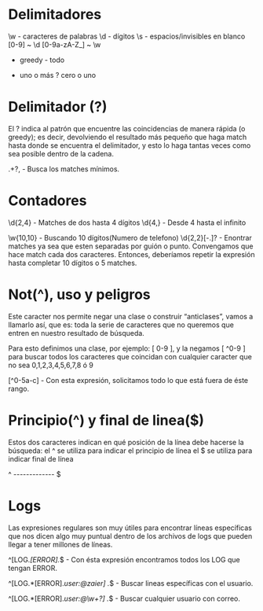 # Delimitadores

\w - caracteres de palabras
\d - dígitos
\s - espacios/invisibles en blanco
[0-9] ~ \d
[0-9a-zA-Z_] ~ \w
* greedy - todo
+ uno o más
? cero o uno

# Delimitador (?)

El ? indica al patrón que encuentre las coincidencias de manera rápida (o greedy); es decir, devolviendo el resultado más pequeño que haga match hasta donde se encuentra el delimitador, y esto lo haga tantas veces como sea posible dentro de la cadena.

.+?, - Busca los matches mínimos.

# Contadores

\d{2,4} - Matches de dos hasta 4 dígitos
\d{4,} - Desde 4 hasta el infinito

\w{10,10} - Buscando 10 dígitos(Numero de telefono)
\d{2,2}[\-\.]? - Enontrar matches ya sea que esten separadas por guión o punto. Convengamos que hace match cada dos caracteres. Entonces, deberíamos repetir la expresión hasta completar 10 dígitos o 5 matches.

# Not(^), uso y peligros

Este caracter nos permite negar una clase o construir “anticlases”, vamos a llamarlo así, que es: toda la serie de caracteres que no queremos que entren en nuestro resultado de búsqueda.

Para esto definimos una clase, por ejemplo: [ 0-9 ], y la negamos [ ^0-9 ] para buscar todos los caracteres que coincidan con cualquier caracter que no sea 0,1,2,3,4,5,6,7,8 ó 9

[^0-5a-c] - Con esta expresión, solicitamos todo lo que está fuera de éste rango.

# Principio(^) y final de linea($)

Estos dos caracteres indican en qué posición de la línea debe hacerse la búsqueda:
el ^ se utiliza para indicar el principio de línea
el $ se utiliza para indicar final de línea

^ ------------- $

# Logs

Las expresiones regulares son muy útiles para encontrar líneas específicas que nos dicen algo muy puntual dentro de los archivos de logs que pueden llegar a tener millones de líneas.

^\[LOG.*\[ERROR\].*$ - Con ésta expresión encontramos todos los LOG que tengan ERROR.

^\[LOG.*\[ERROR\].*user:@zaier\] .*$ - Buscar lineas específicas con el usuario.

^\[LOG.*\[ERROR\].*user:@\w+?\] .*$ - Buscar cualquier usuario con correo.